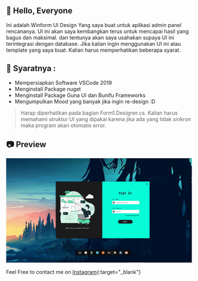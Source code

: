 ## 👋 Hello, Everyone

Ini adalah Winform UI Design Yang saya buat untuk aplikasi admin panel rencananya.
UI ini akan saya kembangkan terus untuk mencapai hasil yang bagus dan maksimal.
dan tentunya akan saya usahakan supaya UI ini terintegrasi dengan database.
Jika kalian ingin menggunakan UI ini atau template yang saya buat. Kalian harus memperhatikan
beberapa syarat.

## 📌 Syaratnya :
  * Mempersiapkan Software VSCode 2019
  * Menginstall Package nuget
  * Menginstall Package Guna UI dan Bunifu Frameworks
  * Mengumpulkan Mood yang banyak jika ingin re-design :D

 > Harap diperhatikan pada bagian Form1.Designer.cs.
 > Kalian harus memahami struktur UI yang dipakai karena jika ada yang tidak sinkron maka program akan otomatis error.

## 📷 Preview

 <img src="Images/ezgif.com-gif-maker.gif" />

Feel Free to contact me on [Instagram](https://instagram/rizukyy27/){:target="_blank"}

